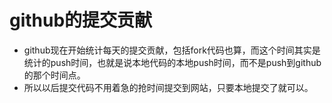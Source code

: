 # github的提交贡献

- github现在开始统计每天的提交贡献，包括fork代码也算，而这个时间其实是统计的push时间，也就是说本地代码的本地push时间，而不是push到github的那个时间点。
- 所以以后提交代码不用着急的抢时间提交到网站，只要本地提交了就可以。
